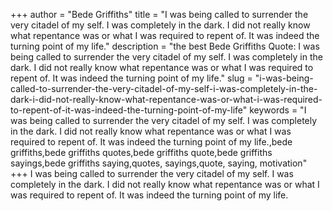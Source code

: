 +++
author = "Bede Griffiths"
title = "I was being called to surrender the very citadel of my self. I was completely in the dark. I did not really know what repentance was or what I was required to repent of. It was indeed the turning point of my life."
description = "the best Bede Griffiths Quote: I was being called to surrender the very citadel of my self. I was completely in the dark. I did not really know what repentance was or what I was required to repent of. It was indeed the turning point of my life."
slug = "i-was-being-called-to-surrender-the-very-citadel-of-my-self-i-was-completely-in-the-dark-i-did-not-really-know-what-repentance-was-or-what-i-was-required-to-repent-of-it-was-indeed-the-turning-point-of-my-life"
keywords = "I was being called to surrender the very citadel of my self. I was completely in the dark. I did not really know what repentance was or what I was required to repent of. It was indeed the turning point of my life.,bede griffiths,bede griffiths quotes,bede griffiths quote,bede griffiths sayings,bede griffiths saying,quotes, sayings,quote, saying, motivation"
+++
I was being called to surrender the very citadel of my self. I was completely in the dark. I did not really know what repentance was or what I was required to repent of. It was indeed the turning point of my life.
